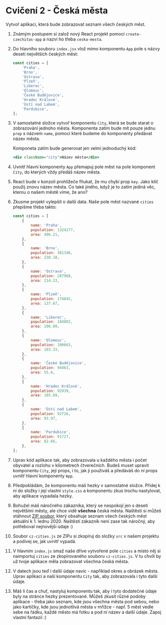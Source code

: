 # Cvičení 2 - Česká města

Vytvoř aplikaci, která bude zobrazovat seznam všech českých měst.

1. Známým postupem si založ nový React projekt pomocí `create-czechitas-app` a nazvi ho třeba `ceska-mesta`.

2. Do hlavního souboru `index.jsx` vlož mimo komponentu `App` pole s názvy deseti největších českých měst:

	```js
	const cities = [
		'Praha',
		'Brno',
		'Ostrava',
		'Plzeň',
		'Liberec',
		'Olomouc',
		'České Budějovice',
		'Hradec Králové',
		'Ústí nad Labem',
		'Pardubice',
	];
	```

3. V samostatné složce vytvoř komponentu `City`, která se bude starat o zobrazování jednoho města. Komponenta zatím bude mít pouze jednu `prop` s názvem `name`, pomocí které budeme do komponenty předávat název města.

	Komponeta zatím bude generovat jen velmi jednoduchý kód:

	```jsx
	<div className="city">Název města</div>
	```

4. Uvnitř hlavní komponenty `App` přemapuj pole měst na pole komponent `City`, do kterých vždy předáš název města.

5. React bude v konzoli prohlížeče fňukat, že mu chybí prop `key`. Jako klíč použij znovu název města. Co také jiného, když je to zatím jediná věc, kterou o našem městě víme, že ano?

6. Zkusme projekt vylepšit o další data. Naše pole měst nazvané `cities` přepišme třeba takto:

	```js
	const cities = [
		{
			name: 'Praha',
			population: 1324277,
			area: 496.21,
		},
		{
			name: 'Brno',
			population: 381346,
			area: 230.18,
		},
		{
			name: 'Ostrava',
			population: 287968,
			area: 214.23,
		},
		{
			name: 'Plzeň',
			population: 174842,
			area: 137.67,
		},
		{
			name: 'Liberec',
			population: 104802,
			area: 106.09,
		},
		{
			name: 'Olomouc',
			population: 100663,
			area: 103.33,
		},
		{
			name: 'České Budějovice',
			population: 94463,
			area: 55.6,
		},
		{
			name: 'Hradec Králové',
			population: 92939,
			area: 105.69,
		},
		{
			name: 'Ústí nad Labem',
			population: 92716,
			area: 93.97,
		},
		{
			name: 'Pardubice',
			population: 91727,
			area: 82.66,
		},
	];
	```

7. Uprav kód aplikace tak, aby zobrazovala u každého města i počet obyvatel a rozlohu v kilometrech čtverečních. Budeš muset upravit komponentu `City`, její props, i to, jak ji používáš a předáváš do ní props uvnitř hlavní komponenty `App`.

8. Předpokládám, že komponentu máš hezky v samostatné složce. Přidej k ní do složky i její vlastní `style.css` a komponentu zkus trochu nastylovat, aby aplikace vypadala hezky.

9. Bohužel máš náročného zákazníka, který se nespokojí jen s deseti největšími městy, ale chce vidě **všechna** česká města. Naštěstí si můžeš stáhnout [ZIP soubor](https://github.com/Czechitas-React-podklady/React-lekce-05/raw/main/cviceni-02-mesta/ceska-mesta.zip), který obsahuje seznam všech českých měst aktuální k 1. lednu 2020. Naštěstí zákazník není zase tak náročný, aby potřeboval nejnovější údaje :)

10. Soubor `cz-cities.js` ze ZIPu si zkopíruj do složky `src` v našem projektu a podívej se, jak uvnitř vypadá.

11. V hlavním `index.js` smaž naše dříve vytvořené pole `cities` a místo něj si naimportuj `cities` ze zkopírovaného souboru `cz-cities.js`. V tu chvíli by už tvoje aplikace měla zobrazovat všechna česká města.

12. V datech jsou teď i další údaje navíc - například okres a obrázek města. Uprav aplikaci a naší komponentu `City` tak, aby zobrazovala i tyto další údaje.

13. Máš li čas a chuť, nastyluj komponentu tak, aby i tyto dodatečné údaje byly na stránce hezky prezentované. Můžeš zkusit různé podoby aplikace - třeba jako seznam, kde jsou všechna města pod sebou, nebo jako kartičky, kde jsou jednotlivá města v mřížce - např. 5 měst vedle sebe na řádku, každé město má fotku a pod ní název a další údaje. Zapoj vlastní fantazii :)
